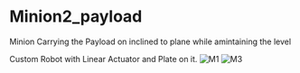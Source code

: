 # Minion2_payload
Minion Carrying the Payload on inclined to plane while amintaining the level

Custom Robot with Linear Actuator and Plate on it.
![M1](https://user-images.githubusercontent.com/31062159/76516757-045dbe80-6482-11ea-901c-f9c7ba0157e4.jpg)
![M3](https://user-images.githubusercontent.com/31062159/76516785-10e21700-6482-11ea-8e18-9e88b08812cd.jpg)



